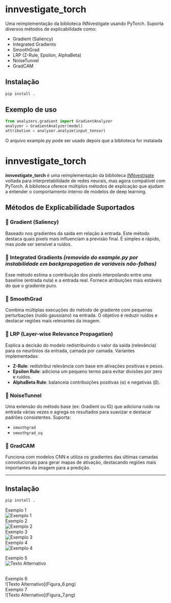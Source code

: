 # innvestigate_torch

Uma reimplementação da biblioteca iNNvestigate usando PyTorch. Suporta diversos métodos de explicabilidade como:

- Gradient (Saliency)
- Integrated Gradients
- SmoothGrad
- LRP (Z-Rule, Epsilon, AlphaBeta)
- NoiseTunnel
- GradCAM

## Instalação

```bash
pip install .
```

## Exemplo de uso

```python
from analyzers.gradient import GradientAnalyzer
analyzer = GradientAnalyzer(model)
attribution = analyzer.analyze(input_tensor)
```


O arquivo example.py pode ser usado depois que a biblioteca for instalada


# innvestigate_torch

**innvestigate_torch** é uma reimplementação da biblioteca [iNNvestigate](https://github.com/albermax/innvestigate) voltada para interpretabilidade de redes neurais, mas agora compatível com PyTorch. A biblioteca oferece múltiplos métodos de explicação que ajudam a entender o comportamento interno de modelos de deep learning.

## Métodos de Explicabilidade Suportados

### 🔹 Gradient (Saliency)
Baseado nos gradientes da saída em relação à entrada. Este método destaca quais pixels mais influenciam a previsão final. É simples e rápido, mas pode ser sensível a ruídos.

### 🔹 Integrated Gradients *(removido do example.py por instabilidade em backpropagation de variáveis não-folhas)*
Esse método estima a contribuição dos pixels interpolando entre uma baseline (entrada nula) e a entrada real. Fornece atribuições mais estáveis do que o gradiente puro.

### 🔹 SmoothGrad
Combina múltiplas execuções do método de gradiente com pequenas perturbações (ruído gaussiano) na entrada. O objetivo é reduzir ruídos e destacar regiões mais relevantes da imagem.

### 🔹 LRP (Layer-wise Relevance Propagation)
Explica a decisão do modelo redistribuindo o valor da saída (relevância) para os neurônios da entrada, camada por camada. Variantes implementadas:
- **Z-Rule**: redistribui relevância com base em ativações positivas e pesos.
- **Epsilon Rule**: adiciona um pequeno termo para evitar divisões por zero e ruídos.
- **AlphaBeta Rule**: balanceia contribuições positivas (α) e negativas (β).

### 🔹 NoiseTunnel
Uma extensão do método base (ex: Gradient ou IG) que adiciona ruído na entrada várias vezes e agrega os resultados para suavizar e destacar padrões consistentes. Suporta:
- `smoothgrad`
- `smoothgrad_sq`

### 🔹 GradCAM
Funciona com modelos CNN e utiliza os gradientes das últimas camadas convolucionais para gerar mapas de ativação, destacando regiões mais importantes da imagem para a predição.

---

## Instalação

```bash
pip install .


```


Exemplo 1 <br>
![Exemplo 1](https://github.com/adrianoucam/innvestigate_torch/blob/main/Figura_1.png)
<br>
Exemplo 2<br>
![Exemplo 2](https://github.com/adrianoucam/innvestigate_torch/blob/main/Figura_2.png)
<br>
Exemplo 3<br>
![Exemplo 3]([Figura_3.png](https://github.com/adrianoucam/innvestigate_torch/blob/main/Figura_3.png))
<br>
Exemplo 4<br>
![Exemplo 4]([Figura_4.png](https://github.com/adrianoucam/innvestigate_torch/blob/main/Figura_4.png))
<br>

Exemplo 5<br>
![Texto Alternativo](Figura_5.png)

<br>
Exemplo 6<br>
![Texto Alternativo](Figura_6.png)

<br>
Exemplo 7<br>
![Texto Alternativo](Figura_7.png)


